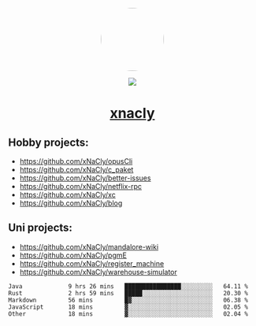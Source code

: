 <p align="center">
  <img style="border-radius: 100px" width="128" height="128" src="https://avatars.githubusercontent.com/u/47723417?v=4"/>
</p>
<p align="center">
  <img src="https://komarev.com/ghpvc/?username=xnacly&&style=flat-square"/>
</p>

<h1 align="center"><a href="https://xnacly.me"> xnacly</a> </h1>

## Hobby projects:
- https://github.com/xNaCly/opusCli
- https://github.com/xNaCly/c_paket
- https://github.com/xNaCly/better-issues
- https://github.com/xNaCly/netflix-rpc
- https://github.com/xNaCly/xc
- https://github.com/xNaCly/blog

## Uni projects:
- https://github.com/xNaCly/mandalore-wiki
- https://github.com/xNaCly/pgmE
- https://github.com/xNaCly/register_machine
- https://github.com/xNaCly/warehouse-simulator


<!--START_SECTION:waka-->

```text
Java             9 hrs 26 mins   ████████████████░░░░░░░░░   64.11 %
Rust             2 hrs 59 mins   █████░░░░░░░░░░░░░░░░░░░░   20.30 %
Markdown         56 mins         █▓░░░░░░░░░░░░░░░░░░░░░░░   06.38 %
JavaScript       18 mins         ▓░░░░░░░░░░░░░░░░░░░░░░░░   02.05 %
Other            18 mins         ▓░░░░░░░░░░░░░░░░░░░░░░░░   02.04 %
```

<!--END_SECTION:waka-->
